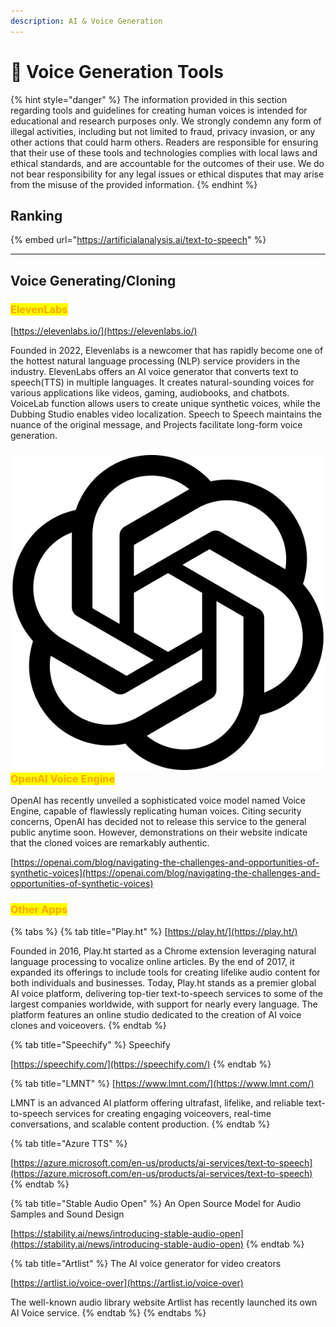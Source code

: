 ```yaml
---
description: AI & Voice Generation
---
```


# 🎤 Voice Generation Tools

{% hint style="danger" %}
The information provided in this section regarding tools and guidelines for creating human voices is intended for educational and research purposes only. We strongly condemn any form of illegal activities, including but not limited to fraud, privacy invasion, or any other actions that could harm others. Readers are responsible for ensuring that their use of these tools and technologies complies with local laws and ethical standards, and are accountable for the outcomes of their use. We do not bear responsibility for any legal issues or ethical disputes that may arise from the misuse of the provided information.
{% endhint %}

## Ranking

{% embed url="https://artificialanalysis.ai/text-to-speech" %}

***

## Voice Generating/Cloning&#x20;

### <mark style="color:orange;">ElevenLabs</mark>

[https://elevenlabs.io/](https://elevenlabs.io/)

Founded in 2022, Elevenlabs is a newcomer that has rapidly become one of the hottest natural language processing (NLP) service providers in the industry. ElevenLabs offers an AI voice generator that converts text to speech(TTS) in multiple languages. It creates natural-sounding voices for various applications like videos, gaming, audiobooks, and chatbots. VoiceLab function allows users to create unique synthetic voices, while the Dubbing Studio enables video localization. Speech to Speech maintains the nuance of the original message, and Projects facilitate long-form voice generation.&#x20;



### <img src="../../.gitbook/assets/openai-logomark.png" alt="" data-size="line"><mark style="color:orange;">OpenAI Voice Engine</mark>

OpenAI has recently unveiled a sophisticated voice model named Voice Engine, capable of flawlessly replicating human voices. Citing security concerns, OpenAI has decided not to release this service to the general public anytime soon. However, demonstrations on their website indicate that the cloned voices are remarkably authentic.

[https://openai.com/blog/navigating-the-challenges-and-opportunities-of-synthetic-voices](https://openai.com/blog/navigating-the-challenges-and-opportunities-of-synthetic-voices)



### <mark style="color:orange;">Other Apps</mark>

{% tabs %}
{% tab title="Play.ht" %}
[https://play.ht/](https://play.ht/)

Founded in 2016, Play.ht started as a Chrome extension leveraging natural language processing to vocalize online articles. By the end of 2017, it expanded its offerings to include tools for creating lifelike audio content for both individuals and businesses. Today, Play.ht stands as a premier global AI voice platform, delivering top-tier text-to-speech services to some of the largest companies worldwide, with support for nearly every language. The platform features an online studio dedicated to the creation of AI voice clones and voiceovers.
{% endtab %}

{% tab title="Speechify" %}
Speechify

[https://speechify.com/](https://speechify.com/)
{% endtab %}

{% tab title="LMNT" %}
[https://www.lmnt.com/](https://www.lmnt.com/)

LMNT is an advanced AI platform offering ultrafast, lifelike, and reliable text-to-speech services for creating engaging voiceovers, real-time conversations, and scalable content production.
{% endtab %}

{% tab title="Azure TTS" %}


[https://azure.microsoft.com/en-us/products/ai-services/text-to-speech](https://azure.microsoft.com/en-us/products/ai-services/text-to-speech)
{% endtab %}

{% tab title="Stable Audio Open" %}
An Open Source Model for Audio Samples and Sound Design

[https://stability.ai/news/introducing-stable-audio-open](https://stability.ai/news/introducing-stable-audio-open)
{% endtab %}

{% tab title="Artlist" %}
The AI voice generator for video creators

[https://artlist.io/voice-over](https://artlist.io/voice-over)

The well-known audio library website Artlist has recently launched its own AI Voice service.
{% endtab %}
{% endtabs %}



